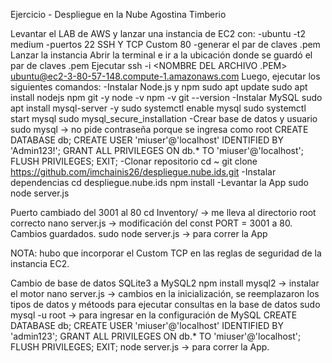 Ejercicio - Despliegue en la Nube
Agostina Timberio

Levantar el LAB de AWS y lanzar una instancia de EC2 con:
-ubuntu
-t2 medium
-puertos 22 SSH Y TCP Custom 80
-generar el par de claves .pem
Lanzar la instancia
Abrir la terminal e ir a la ubicación donde se guardó el par de claves .pem
Ejecutar ssh -i <NOMBRE DEL ARCHIVO .PEM> ubuntu@ec2-3-80-57-148.compute-1.amazonaws.com
Luego, ejecutar los siguientes comandos:
-Instalar Node.js y npm
sudo apt update
sudo apt install nodejs npm git -y
node -v
npm -v
git --version
-Instalar MySQL
sudo apt install mysql-server -y
sudo systemctl enable mysql
sudo systemctl start mysql
sudo mysql_secure_installation
-Crear base de datos y usuario
sudo mysql -> no pide contraseña porque se ingresa como root
CREATE DATABASE db;
CREATE USER 'miuser'@'localhost' IDENTIFIED BY 'Admin123!';
GRANT ALL PRIVILEGES ON db.* TO 'miuser'@'localhost';
FLUSH PRIVILEGES;
EXIT;
-Clonar repositorio
cd ~
git clone https://github.com/imchainis26/despliegue.nube.ids.git
-Instalar dependencias
cd despliegue.nube.ids
npm install
-Levantar la App
sudo node server.js

Puerto cambiado del 3001 al 80
cd Inventory/ -> me lleva al directorio root correcto
nano server.js -> modificación del const PORT = 3001 a 80. Cambios guardados.
sudo node server.js -> para correr la App

NOTA: hubo que incorporar el Custom TCP en las reglas de seguridad de la instancia EC2. 

Cambio de base de datos SQLite3 a MySQL2
npm install mysql2 -> instalar el motor
nano server.js -> cambios en la inicialización, se reemplazaron los tipos de datos y métoods para ejecutar consultas en la base de datos
sudo mysql -u root -> para ingresar en la configuración de MySQL
CREATE DATABASE db;
CREATE USER 'miuser'@'localhost' IDENTIFIED BY 'admin123';
GRANT ALL PRIVILEGES ON db.* TO 'miuser'@'localhost';
FLUSH PRIVILEGES;
EXIT;
node server.js -> para correr la App.

